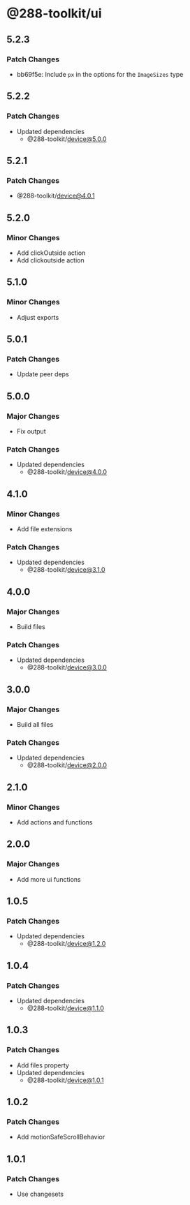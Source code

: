 # @288-toolkit/ui

## 5.2.3

### Patch Changes

-   bb69f5e: Include `px` in the options for the `ImageSizes` type

## 5.2.2

### Patch Changes

-   Updated dependencies
    -   @288-toolkit/device@5.0.0

## 5.2.1

### Patch Changes

-   @288-toolkit/device@4.0.1

## 5.2.0

### Minor Changes

-   Add clickOutside action
-   Add clickoutside action

## 5.1.0

### Minor Changes

-   Adjust exports

## 5.0.1

### Patch Changes

-   Update peer deps

## 5.0.0

### Major Changes

-   Fix output

### Patch Changes

-   Updated dependencies
    -   @288-toolkit/device@4.0.0

## 4.1.0

### Minor Changes

-   Add file extensions

### Patch Changes

-   Updated dependencies
    -   @288-toolkit/device@3.1.0

## 4.0.0

### Major Changes

-   Build files

### Patch Changes

-   Updated dependencies
    -   @288-toolkit/device@3.0.0

## 3.0.0

### Major Changes

-   Build all files

### Patch Changes

-   Updated dependencies
    -   @288-toolkit/device@2.0.0

## 2.1.0

### Minor Changes

-   Add actions and functions

## 2.0.0

### Major Changes

-   Add more ui functions

## 1.0.5

### Patch Changes

-   Updated dependencies
    -   @288-toolkit/device@1.2.0

## 1.0.4

### Patch Changes

-   Updated dependencies
    -   @288-toolkit/device@1.1.0

## 1.0.3

### Patch Changes

-   Add files property
-   Updated dependencies
    -   @288-toolkit/device@1.0.1

## 1.0.2

### Patch Changes

-   Add motionSafeScrollBehavior

## 1.0.1

### Patch Changes

-   Use changesets
